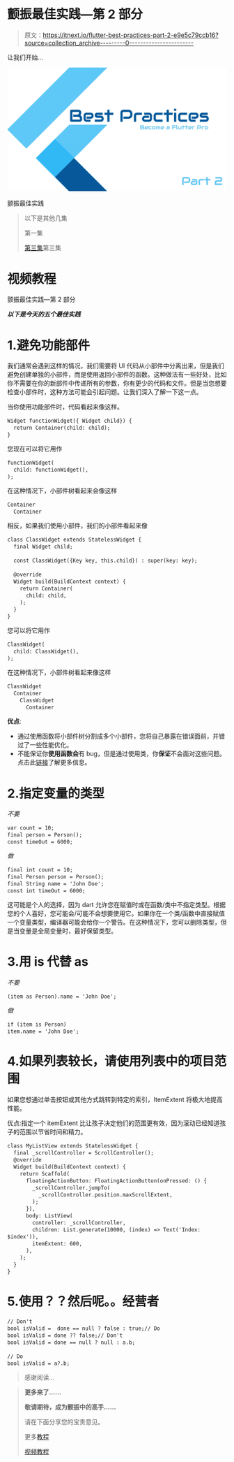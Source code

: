 # 颤振最佳实践—第 2 部分

> 原文：<https://itnext.io/flutter-best-practices-part-2-e9e5c79ccb16?source=collection_archive---------0----------------------->

让我们开始…

![](img/0af4a46dc3afc56d2ad2303e3e33950a.png)

颤振最佳实践

> 以下是其他几集
> 
> 第一集
> 
> [第三集](https://medium.com/p/747f1bfaec6b)第三集

# 视频教程

颤振最佳实践—第 2 部分

***以下是今天的五个最佳实践***

# 1.避免功能部件

我们通常会遇到这样的情况，我们需要将 UI 代码从小部件中分离出来，但是我们避免创建单独的小部件，而是使用返回小部件的函数。这种做法有一些好处，比如你不需要在你的新部件中传递所有的参数，你有更少的代码和文件。但是当您想要检查小部件时，这种方法可能会引起问题。让我们深入了解一下这一点。

当你使用功能部件时，代码看起来像这样。

```
Widget functionWidget({ Widget child}) {
  return Container(child: child);
}
```

您现在可以将它用作

```
functionWidget(
  child: functionWidget(),
);
```

在这种情况下，小部件树看起来会像这样

```
Container
  Container
```

相反，如果我们使用小部件，我们的小部件看起来像

```
class ClassWidget extends StatelessWidget {
  final Widget child;

  const ClassWidget({Key key, this.child}) : super(key: key);

  @override
  Widget build(BuildContext context) {
    return Container(
      child: child,
    );
  }
}
```

您可以将它用作

```
ClassWidget(
  child: ClassWidget(),
);
```

在这种情况下，小部件树看起来像这样

```
ClassWidget
  Container
    ClassWidget
      Container
```

**优点**:

*   通过使用函数将小部件树分割成多个小部件，您将自己暴露在错误面前，并错过了一些性能优化。
*   不能保证你**使用函数会**有 bug，但是通过使用类，你**保证**不会面对这些问题。
    点击此[链接](https://stackoverflow.com/questions/53234825/what-is-the-difference-between-functions-and-classes-to-create-reusable-widgets/53234826#53234826)了解更多信息。

# 2.指定变量的类型

*不要*

```
var count = 10;
final person = Person();
const timeOut = 6000;
```

*做*

```
final int count = 10;
final Person person = Person();
final String name = 'John Doe';
const int timeOut = 6000;
```

这可能是个人的选择，因为 dart 允许您在赋值时或在函数/类中不指定类型。根据您的个人喜好，您可能会/可能不会想要使用它。如果你在一个类/函数中直接赋值一个变量类型，编译器可能会给你一个警告。在这种情况下，您可以删除类型，但是当变量是全局变量时，最好保留类型。

# 3.用 is 代替 as

*不要*

```
(item as Person).name = 'John Doe';
```

*做*

```
if (item is Person)
item.name = 'John Doe';
```

# 4.如果列表较长，请使用列表中的项目范围

如果您想通过单击按钮或其他方式跳转到特定的索引，ItemExtent 将极大地提高性能。

优点:指定一个 itemExtent 比让孩子决定他们的范围更有效，因为滚动已经知道孩子的范围以节省时间和精力。

```
class MyListView extends StatelessWidget {
  final _scrollController = ScrollController();
  @override
  Widget build(BuildContext context) {
    return Scaffold(
      floatingActionButton: FloatingActionButton(onPressed: () {
        _scrollController.jumpTo(
          _scrollController.position.maxScrollExtent,
        );
      }),
      body: ListView(
        controller: _scrollController,
        children: List.generate(10000, (index) => Text('Index: $index')),
        itemExtent: 600,
      ),
    );
  }
}
```

# 5.使用？？然后呢。。经营者

```
// Don't
bool isValid =  done == null ? false : true;// Do
bool isValid = done ?? false;// Don't
bool isValid = done == null ? null : a.b;

// Do
bool isValid = a?.b;
```

> 感谢阅读…

> **更多来了……**
> 
> **敬请期待，成为颤振中的高手……**
> 
> 请在下面分享您的宝贵意见。
> 
> 更多[教程](https://www.coderzheaven.com/)
> 
> [视频教程](https://www.youtube.com/user/coderzheaven)